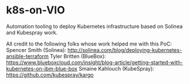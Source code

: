 # k8s-on-VIO
Automation tooling to deploy Kubernetes infrastructure based on Solinea and Kubespray work.

All credit to the following folks whose work helped me with this PoC:
Spencer Smith (Solinea): http://solinea.com/blog/deploying-kubernetes-ansible-terraform
Tyler Britten (BlueBox): https://www.blueboxcloud.com/insight/blog-article/getting-started-with-kubernetes-on-ibm-blue-box
Smaine Kahlouch (KubeSpray): https://github.com/kubespray/kargo
